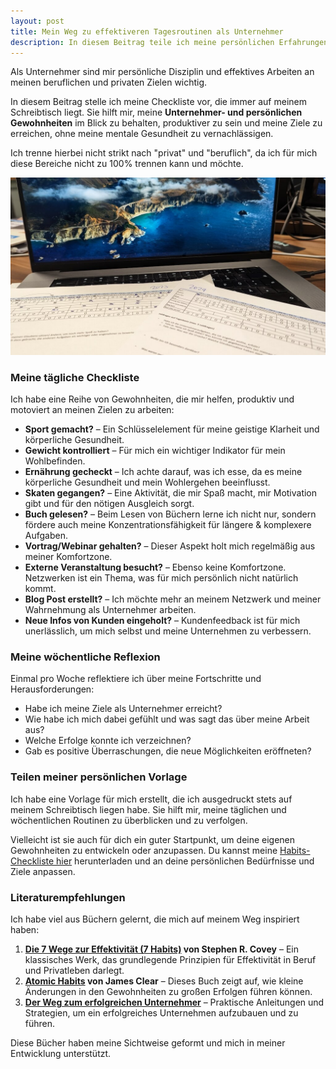 ```yaml
---
layout: post
title: Mein Weg zu effektiveren Tagesroutinen als Unternehmer
description: In diesem Beitrag teile ich meine persönlichen Erfahrungen mit Unternehmer-Gewohnheiten, Zeitmanagement und Work-Life-Balance. Entdecke, wie meine tägliche Checkliste und wöchentlichen Reflexionen mir helfen, produktiver zu sein, und finde Zugang zu meiner eigenen Vorlage, die ich täglich nutze.
---
```


Als Unternehmer sind mir persönliche Disziplin und effektives Arbeiten an meinen beruflichen und privaten Zielen wichtig. 

In diesem Beitrag stelle ich meine Checkliste vor, die immer auf meinem Schreibtisch liegt. Sie hilft mir, meine **Unternehmer- und persönlichen Gewohnheiten** im Blick zu behalten, produktiver zu sein und meine Ziele zu erreichen, ohne meine mentale Gesundheit zu vernachlässigen.

Ich trenne hierbei nicht strikt nach "privat" und "beruflich", da ich für mich diese Bereiche nicht zu 100% trennen kann und möchte.

<img src="/img/meine-gewonheiten-habits-checklist.jpg" class="img-fluid" alt="Checkliste meiner Unternehmer-Habits und persönlichen Routinen aus den Jahren 2023 und 2024">

### Meine tägliche Checkliste

Ich habe eine Reihe von Gewohnheiten, die mir helfen, produktiv und motoviert an meinen Zielen zu arbeiten:

- **Sport gemacht?** – Ein Schlüsselelement für meine geistige Klarheit und körperliche Gesundheit.
- **Gewicht kontrolliert** – Für mich ein wichtiger Indikator für mein Wohlbefinden.
- **Ernährung gecheckt** – Ich achte darauf, was ich esse, da es meine körperliche Gesundheit und mein Wohlergehen beeinflusst.
- **Skaten gegangen?** – Eine Aktivität, die mir Spaß macht, mir Motivation gibt und für den nötigen Ausgleich sorgt.
- **Buch gelesen?** – Beim Lesen von Büchern lerne ich nicht nur, sondern fördere auch meine Konzentrationsfähigkeit für längere & komplexere Aufgaben.
- **Vortrag/Webinar gehalten?** – Dieser Aspekt holt mich regelmäßig aus meiner Komfortzone.
- **Externe Veranstaltung besucht?** – Ebenso keine Komfortzone. Netzwerken ist ein Thema, was für mich persönlich nicht natürlich kommt.
- **Blog Post erstellt?** – Ich möchte mehr an meinem Netzwerk und meiner Wahrnehmung als Unternehmer arbeiten.
- **Neue Infos von Kunden eingeholt?** – Kundenfeedback ist für mich unerlässlich, um mich selbst und meine Unternehmen zu verbessern.

### Meine wöchentliche Reflexion

Einmal pro Woche reflektiere ich über meine Fortschritte und Herausforderungen:

- Habe ich meine Ziele als Unternehmer erreicht?
- Wie habe ich mich dabei gefühlt und was sagt das über meine Arbeit aus?
- Welche Erfolge konnte ich verzeichnen?
- Gab es positive Überraschungen, die neue Möglichkeiten eröffneten?

### Teilen meiner persönlichen Vorlage

Ich habe eine Vorlage für mich erstellt, die ich ausgedruckt stets auf meinem Schreibtisch liegen habe. Sie hilft mir, meine täglichen und wöchentlichen Routinen zu überblicken und zu verfolgen. 

Vielleicht ist sie auch für dich ein guter Startpunkt, um deine eigenen Gewohnheiten zu entwickeln oder anzupassen. Du kannst meine [Habits-Checkliste hier](https://github.com/jnkwrych/jnkwrych.github.io/raw/master/files/Habits-Gewohnheiten-Checkliste.xlsx.zip) herunterladen und an deine persönlichen Bedürfnisse und Ziele anpassen.

### Literaturempfehlungen

Ich habe viel aus Büchern gelernt, die mich auf meinem Weg inspiriert haben:

1. **[Die 7 Wege zur Effektivität (7 Habits)](https://www.reuffel.de/detail/ISBN-9781982137274/Covey-Stephen-R./The-7-Habits-of-Highly-Effective-People?bpmctrl=bpmrownr.1%7Cforeign.661645-1-0-0) von Stephen R. Covey** – Ein klassisches Werk, das grundlegende Prinzipien für Effektivität in Beruf und Privatleben darlegt.
2. **[Atomic Habits](https://www.reuffel.de/detail/ISBN-9780735211292/Clear-James/Atomic-Habits?bpmctrl=bpmrownr.3%7Cforeign.661645-1-0-0) von James Clear** – Dieses Buch zeigt auf, wie kleine Änderungen in den Gewohnheiten zu großen Erfolgen führen können.
3. **[Der Weg zum erfolgreichen Unternehmer](https://www.reuffel.de/detail/ISBN-9783897497931/Merath-Stefan/Der-Weg-zum-erfolgreichen-Unternehmer?bpmctrl=bpmrownr.1%7Cforeign.661645-1-0-0)** – Praktische Anleitungen und Strategien, um ein erfolgreiches Unternehmen aufzubauen und zu führen.

Diese Bücher haben meine Sichtweise geformt und mich in meiner Entwicklung unterstützt.
